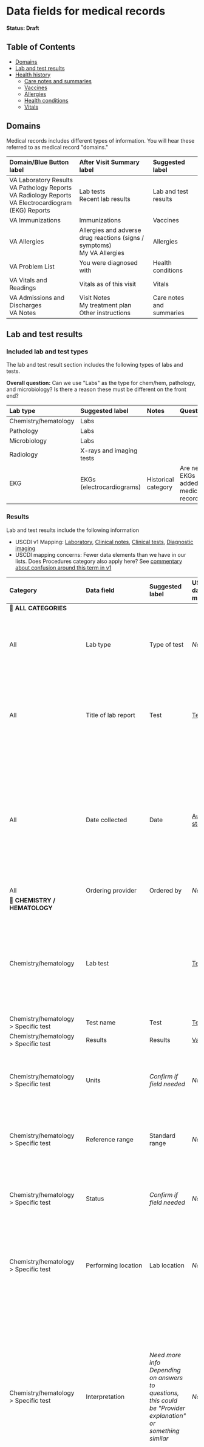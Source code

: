 # Data fields for medical records

**Status: Draft**

## Table of Contents
- [Domains](#domains)
- [Lab and test results](#lab-and-test-results)
- [Health history](#health-history)
  - [Care notes and summaries](#care-notes-and-summaries)
  - [Vaccines](#vaccines)
  - [Allergies](#allergies)
  - [Health conditions](#health-conditions)
  - [Vitals](#vitals)

## Domains
Medical records includes different types of information. You will hear these referred to as medical record "domains."

|Domain/Blue Button label | After Visit Summary label | Suggested label|
|:------|:-------|:-------|
|VA Laboratory Results <br> VA Pathology Reports <br> VA Radiology Reports <br> VA Electrocardiogram (EKG) Reports |Lab tests <br/> Recent lab results |Lab and test results|
|VA Immunizations  |Immunizations | Vaccines|
|VA Allergies |Allergies and adverse drug reactions (signs / symptoms) <br/> My VA Allergies |Allergies|
|VA Problem List |You were diagnosed with |Health conditions|
|VA Vitals and Readings| Vitals as of this visit | Vitals|
|VA Admissions and Discharges <br> VA Notes| Visit Notes <br/> My treatment plan <br/> Other instructions | Care notes and summaries|

## Lab and test results

### Included lab and test types
The lab and test result section includes the following types of labs and tests. 

**Overall question:** Can we use "Labs" as the type for chem/hem, pathology, and microbiology? Is there a reason these must be different on the front end?

|Lab type | Suggested label | Notes             | Questions           |
|:----------------------|:----------------|:------------------|:--------------------|
|Chemistry/hematology|Labs|||
|Pathology |Labs||
|Microbiology |Labs||
|Radiology |X-rays and imaging tests | 
|EKG |EKGs (electrocardiograms) |Historical category |Are new EKGs added to medical records? |


### Results
Lab and test results include the following information  


* USCDI v1 Mapping: [Laboratory](https://www.healthit.gov/isa/uscdi-data-class/laboratory#uscdi-v1), [Clinical notes](https://www.healthit.gov/isa/uscdi-data-class/clinical-notes), [Clinical tests](https://www.healthit.gov/isa/uscdi-data-class/clinical-tests#uscdi-v1), [Diagnostic imaging](https://www.healthit.gov/isa/uscdi-data-class/diagnostic-imaging#uscdi-v1) <br>
* USCDI mapping concerns: Fewer data elements than we have in our lists. Does Procedures category also apply here? See [commentary about confusion around this term in v1](https://www.healthit.gov/isa/uscdi-data-class/procedures#uscdi-v1) <br>


|Category | Data field | Suggested label | USCDI v1 data element mapping|Notes | Questions |
|:----------------|:-------------|:----------------|:--------|:------------------|:--------------------|
|:test_tube: **ALL CATEGORIES**|
|All|Lab type |Type of test | _None_||Do patients need the type in addition to the specific test name in the list view? Or could we remove this?|
|All|Title of lab report|Test|[Tests](https://www.healthit.gov/isa/taxonomy/term/676/uscdi-v1)|Suggest using this as the card header in list view, H1 in detail view. If there's no title/test name available, we could pull in the type of test as the card header in list, H1 in detail. |
|All|Date collected |Date |[Author time stamp](https://www.healthit.gov/isa/taxonomy/term/796/uscdi-v1)|Hard to find single date label for all types — "collected" doesn't work for Radiology or EKG| Can we map date fields from different types into a single "Date" field for list view, but use different "Date" labels in detail views? Or do we need all labels to stay consistent between list and detail views?|
|All|Ordering provider |Ordered by|_None_|||
|:test_tube: **CHEMISTRY / HEMATOLOGY**|
|Chemistry/hematology|Lab test| |[Tests](https://www.healthit.gov/isa/taxonomy/term/676/uscdi-v1)|Some Chem/Hem tests include subtests in a panel — like lipid panel with LDL, HDL, etc. If there's a panel-level test name, suggest using this as card header in list, H1 in detail. Not all tests will have this panel-level name|Does USCDI include a panel-level element? Or do we map both the panel and the subtests to "Tests" in USCDI?|
|Chemistry/hematology > Specific test |Test name | Test |[Tests](https://www.healthit.gov/isa/taxonomy/term/676/uscdi-v1)|
|Chemistry/hematology > Specific test|Results| Results |[Values/Results](https://www.healthit.gov/isa/taxonomy/term/681/uscdi-v1)|
|Chemistry/hematology > Specific test|Units |_Confirm if field needed_| _None_|| Can we remove the "Units" field, and add the units to the result and reference range?|
|Chemistry/hematology > Specific test|Reference range | Standard range |_None_||Does the reference range adjust based on patient demographics or conditions?|
|Chemistry/hematology > Specific test|Status |_Confirm if field needed_|_None_ || Under what circumstances would "status" be anything other than final? Can we remove this field?|
|Chemistry/hematology > Specific test|Performing location |Lab location |_None_||Is this suggested label correct — does "performing location" mean the lab that analyzed the sample? |
|Chemistry/hematology > Specific test |Interpretation |_Need more info <br> Depending on answers to questions, this could be "Provider explanation" or something similar_  |_None_ || What types of information does this include? What guidance do providers see for field? <br> Who inputs this and the comments field? Ordering provider? PC? Lab technician? We don't want the user to think they can add their own comments.<br> Is interpretation of lab results included in the Values/Results USCDI field?|
|Chemistry/hematology|Date/time collected| Date and time collected |[Author time stamp](https://www.healthit.gov/isa/taxonomy/term/796/uscdi-v1)|
|Chemistry/hematology|Specimen| Sample tested |_None_|
|Chemistry/hematology|Ordering provider| Ordered by |_None_|
|Chemistry/hematology|Ordering location| Ordering location |_None_|
|Chemistry/hematology|Collected location| Collecting location |_None_|
|Chemistry/hematology|Comments|Provider notes | _None_||How is this different from Interpretation field? |
|Chemistry/hematology|Performing Location|Lab location |_None_ || It seems that this field is referring to the overall lab results, and not related to individual tests. If all of the tests were performed in other locations, what is this field referring to?|
|Chemistry/hematology | | _Confirm if field exists in tool_|[Laboratory Report Narrative](https://www.healthit.gov/isa/taxonomy/term/2881/uscdi-v1)|USCDI v1 includes this as a type under Clinical Notes. In USCDI v2+, this clinical note type was removed.|Does this field exist in tool?|
|:test_tube: **MICROBIOLOGY**|
|Microbiology|Lab type |Type of test |_None_ || What types can you choose from here? A: The value will always be "Microbiology" |
|Microbiology|Lab test (aka name, not always present)| Test |[Tests](https://www.healthit.gov/isa/taxonomy/term/676/uscdi-v1)|
|Microbiology|Date collected|Date collected |_None_|
|Microbiology|Date completed|Date completed |[Author time stamp](https://www.healthit.gov/isa/taxonomy/term/796/uscdi-v1)|
|Microbiology|Results| Results |[Values/Results](https://www.healthit.gov/isa/taxonomy/term/681/uscdi-v1)|
|Microbiology|Site/specimen| Sample tested |_None_|
|Microbiology|Ordering provider|Ordered by |_None_|
|Microbiology|Ordering location|Ordering location|_None_|
|Microbiology|Collected location|Collecting location |_None_|
|Microbiology| | _Confirm if field exists in tool_|[Laboratory Report Narrative](https://www.healthit.gov/isa/taxonomy/term/2881/uscdi-v1)|USCDI v1 includes this as a type under Clinical Notes. In USCDI v2+, this clinical note type was removed.|Does this field exist in tool?|
|:test_tube: **PATHOLOGY**|
|Pathology|Type of report (surgical pathology/cytology)| Test |[Tests](https://www.healthit.gov/isa/taxonomy/term/676/uscdi-v1)|
|Pathology|Specimen| Sample tested |_None_|
|Pathology|Date obtained|Date collected| _None_||Does "gave" work in this context? This may happen in the context of surgery, etc, as opposed to going to a lab to give blood|
|Pathology|Performing location|Lab location|_None_|
|Pathology|Date completed| Date completed |[Author time stamp](https://www.healthit.gov/isa/taxonomy/term/796/uscdi-v1)|
|Pathology|Report|Results|[Values/Results](https://www.healthit.gov/isa/taxonomy/term/681/uscdi-v1)|| Does pathology report map to Values/Results in the USCDI Laboratory category? Or is "Pathology Report Narrative" the correct mapping?|
|Pathology | | _Confirm if field exists in tool_|[Pathology Report Narrative](https://www.healthit.gov/isa/taxonomy/term/2886/uscdi-v1)|USCDI v1 includes this as a type under Clinical Notes. In USCDI v2+, this clinical note type was removed.|Does this field exist in tool?|
|:test_tube: **RADIOLOGY**|
|Radiology|Procedure/test name |Test |[Diagnostic imaging test](https://www.healthit.gov/isa/taxonomy/term/2466/uscdi-v2)|From USCDI v2|Is this the same as "Title of lab report" in the All category above?|
|Radiology|Date/time exam performed |Date and time |[Author time stamp](https://www.healthit.gov/isa/taxonomy/term/796/uscdi-v1)|
|Radiology|Ordering location|Ordering location |_None_|
|Radiology|Requesting provider| Ordered by | _None_| | In Chem/Hem and Microbio, the field is labeled “Ordering Provider”. Should this change? A from content: Let's pick a consistent order/request label.|
|Radiology|Reason for study| Reason for test |_None_|
|Radiology|Performing location|Imaging location |_None_|
|Radiology|Clinical history|_Need more info <br> Depending on answer to questions, could be "Related health history"_ |_None_| | What does this mean? Is this medical history related to the reason for this test? |
|Radiology|Radiologist|Imaging provider|_None_||Is this needed in Veteran-facing record?|
|Radiology|Report|Results|[Diagnostic imaging report](https://www.healthit.gov/isa/taxonomy/term/2471/uscdi-v2)| From USCDI v2 |Is "Report" equivalent to "Results" for other categories?|
|Radiology| | _Confirm if field exists in tool_|[Imaging Narrative](https://www.healthit.gov/isa/taxonomy/term/2876/uscdi-v1) |USCDI v1 includes this as a type under Clinical Notes. In USCDI v2+, this clinical note type has been removed, and a new overarching category called [Diagnostic Imaging](https://www.healthit.gov/isa/uscdi-data-class/diagnostic-imaging) was added. |Is this an additional field we need to add in Radiology, in addition to "Report"? Or is the narrative included in the report which is included as a data element under [USCDI v2 Diagnostic Imaging](https://www.healthit.gov/isa/taxonomy/term/2471/uscdi-v2)?|
|:test_tube: **ELECTROCARDIOGRAM (EKG)**|
|EKG|Procedure/test name| Test |[Clinical test](https://www.healthit.gov/isa/taxonomy/term/2456/uscdi-v2) |From USCDI v2. For this category, this field will always read "Electrocardiogram (EKG)"|
|EKG| | _Confirm if field exists in tool_|[Clinical test result/report](https://www.healthit.gov/isa/taxonomy/term/3166/uscdi-v2)|From USCDI v2|Do our EKG records include results/reports as in USCDI? Are there any other types of "clinical tests" besides EKGs we need to account for that are **not** lab or imaging tests?|
|EKG|Date/time performed| Date and time |[Author time stamp](https://www.healthit.gov/isa/taxonomy/term/796/uscdi-v1)|
|EKG|Ordering location|Ordering location |_None_|

## Health history
### Care notes and summaries

* USCDI v1 Mapping: 
* USCDI mapping concerns:

|Category|Data field       |  Suggested label | Notes             | Questions           |
|:----------------------|:--------------------|:------------------|:------------------|:--------------------|
|VA Note|Title|
|VA Note|Date and time|_Need more info_||If "Date and time signed" is a different field, what is this date and time?|
|VA Note|Location|Location|
|VA Note|Signed by|Signed by|
|VA Note|Co-signed by|Co-signed by|
|VA Note|Date and time signed|Date and time signed|
|VA Note|Last updated|Last updated|
|VA Note|Note|Provider notes|
|Admission & Discharge Summary|Admission and discharge summary|
|Admission & Discharge Summary|Admission date|
|Admission & Discharge Summary|Location|Location|
|Admission & Discharge Summary|Admitting physician|Admitting provider|
|Admission & Discharge Summary|Discharge date|Discharge date (date you left the hospital)|
|Admission & Discharge Summary|Discharge physician|Discharging provider|
|Admission & Discharge Summary|Last updated|Last updated|
|Admission & Discharge Summary|Discharge summary|Discharge summary||

### Vaccines

* USCDI v1 Data Class: [Immunizations](https://www.healthit.gov/isa/uscdi-data-class/immunizations#uscdi-v1) <br>
* USCDI mapping concerns: v1 has only 1 data element: Immunizations

|Data field       | Description           | Suggested label |USCDI v1 data element mapping| Notes             | Questions           
|:------------------------|:-----------------------|:-----------------------|:-------------------|:---------------------|-------|
|Immunization | Name of the vaccine | Vaccine |[Immunization](https://www.healthit.gov/isa/taxonomy/term/666/uscdi-v1)|
|Date received | Date patient got vaccine dose | Date |[Author time stamp](https://www.healthit.gov/isa/taxonomy/term/796/uscdi-v1) |
|Location | Name/address/clinic code of facility where they got vaccine dose | Location | _None_ |
|Reaction | Reactions or side effects to the vaccine recorded by provider | Reaction | _None_ | Vaccine reactions may also be stored in allergies list and self-entered data |How often does a vaccine reaction appear in allergy list instead of this field? Do we need any type of note here about reviewing your allergy list?|
|Comments | Comments entered by provider | Provider notes |  _None_ |
|Series | Info about vaccine series, if relevant | Series | _None_ | May need explanatory text here. <br /> <br /> Vaccines in a series won't be grouped or linked in phase 0. | How does series data display — "COVID booster 1 of 2" or some other format? |_None_ |

### Allergies

* USCDI v1 Data Class: [Allergies and intolerances](https://www.healthit.gov/isa/uscdi-data-class/allergies-and-intolerances#uscdi-v1) <br>
* USCDI mapping concerns: v1 has only 3 data elements: Substance (Medication), Substance (Drug Class), Reaction. It does not include non-medication based allergies.

|Data field       | Suggested label | USCDI v1 data element mapping| Notes    | Questions|           
|:------------------------|:-----------------------|:-----------------|:---------------------|:---------------------|
|Allergy name | Allergy | [Substance (Medication)](https://www.healthit.gov/isa/taxonomy/term/896/uscdi-v1)|Thing that caused the allergic reaction, like "penicillin" |
|Date entered | Date entered |[Author time stamp](https://www.healthit.gov/isa/taxonomy/term/796/uscdi-v1)|
|Severity  |Severity | _None_|Level of reaction, like "moderate" or "severe"|Are there set options to choose from in this field, or is it free entry?|
|Allergy type |Type of allergy | _None_|The type of thing that caused the allergy, like "drug" for penicillin | |Are there set options to choose from in this field, or is it free entry?|
|VA drug class | |[Substance (Drug Class)](https://www.healthit.gov/isa/taxonomy/term/901/uscdi-v1) | |Does this field appear on non-medication allergies (like latex)?| 
|Reaction  |Reaction |[Reaction](https://www.healthit.gov/isa/taxonomy/term/906/uscdi-v1) | Description of signs and symptoms, like "rash"|
|Observed/Historical |Observed or reported| _None_|We'll need to either add explanatory text here or adjust the data to read "Provider observed the reaction" or "You reported the reaction to your provider"||
|Location |Location | _None_|
|Comments |Provider notes | _None_|

### Health conditions

* USCDI v1 Mapping: [Problem](https://www.healthit.gov/isa/uscdi-data-class/problems#uscdi-v1) <br>
* USCDI mapping concerns: v1 has only 1 data element: Problems

|Data field       | Suggested label | USCDI v1 data element mapping | Notes             | Questions           |
|:------------------------|:-----------------------|:-----------|:-------------------|:---------------------|
|Issue/problem title | Health condition | [Problems](https://www.healthit.gov/isa/uscdi-data-class/problems#uscdi-v1) |
|Date/time entered |Date and time entered |[Author time stamp](https://www.healthit.gov/isa/taxonomy/term/796/uscdi-v1)| |Why is time important here? Can we display only date?|
|Status | |_None_| |Are the only options active and inactive?|
|Location where the issue was entered |Location |_None_| |Is this field only necessary for the user to associate it with a specific appointment they had? What if it were a telehealth appt?|
|Provider's name |Provider |_None_|
|Comments |Provider notes |_None_|

### Vitals

#### Vital sign types

Note: USCDI also includes 3 vitals for babies and children: BMI (2-20 years), weight-for-length percentile (birth to 36 months), and head circumference (birth to 36 months)

|Vital sign       | Suggested label           | USCDI v1 data element mapping | Notes             | Questions           |
|:------------------------|:-----------------------|:-----------------------|:-------------------|:---------------------|
|Blood pressure |Blood pressure |[Systolic blood pressure](https://www.healthit.gov/isa/taxonomy/term/836/uscdi-v1)<br>[Diastolic blood pressure](https://www.healthit.gov/isa/taxonomy/term/831/uscdi-v1)||USCDI has separate elements for systolic and diastolic. Do we receive BP data as 1 field or 2?|
|Respiration|Breathing rate|[Respiratory rate](https://www.healthit.gov/isa/taxonomy/term/856/uscdi-v1)| | |
|Pulse rate|Heart rate|[Heart rate](https://www.healthit.gov/isa/taxonomy/term/851/uscdi-v1)|
|Temperature |Temperature |[Body temperature](https://www.healthit.gov/isa/taxonomy/term/861/uscdi-v1)| | |
|Height|Height|[Body height](https://www.healthit.gov/isa/taxonomy/term/841/uscdi-v1)| | |
|Weight |Weight |[Body weight](https://www.healthit.gov/isa/taxonomy/term/846/uscdi-v1)| | |
|Pulse oximetry |Blood oxygen level |[Pulse oximetry](https://www.healthit.gov/isa/taxonomy/term/866/uscdi-v1)| | |
|Pain|Pain level|_None_|
| | |[Inhaled oxygen concentration](https://www.healthit.gov/isa/taxonomy/term/871/uscdi-v1)|Not currently included in MHV | |
| | |BMI Percentile (2-20 years)|Not currently included in MHV | |
|||Weight-for-length Percentile (Birth - 36 Months)|Not currently included in MHV | |
|||Head Occipital-frontal Circumference Percentile (Birth - 36 Months)|Not currently included in MHV | |



#### Vital signs data

* USCDI v1 Mapping: [Vital signs](https://www.healthit.gov/isa/uscdi-data-class/vital-signs#uscdi-v1) <br>
* USCDI mapping concerns: v1 maps the actual vital signs, not the data elements for each vital sign — adding table below to capture this

|Data field       | Suggested label | USCDI v1 data element mapping | Notes             | Questions           |
|:------------------------|:-----------------------|:-----------------------|:-------------------|:---------------------|
|Measurement ||[List of vital signs](https://www.healthit.gov/isa/uscdi-data-class/vital-signs#uscdi-v1) |Each vital sign listed includes both the vital sign and specification for measurement|
|Date/time collected|Date|[Author time stamp](https://www.healthit.gov/isa/taxonomy/term/796/uscdi-v1)|
|Location|| |
|Comments |Provider notes||


